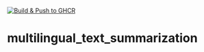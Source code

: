 [![Build & Push to GHCR](https://github.com/Muhammadyousafrana/huggingface_ghcr/actions/workflows/push-to-ghcr.yml/badge.svg)](https://github.com/Muhammadyousafrana/huggingface_ghcr/actions/workflows/push-to-ghcr.yml)
# multilingual_text_summarization
